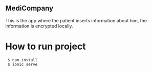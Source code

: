## MediCompany
This is the app where the patient inserts information about him, the information is encrypted locally.

# How to run project

```
 $ npm install
 $ ionic serve
```
